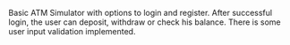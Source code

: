 Basic ATM Simulator with options to login and register. After successful login, the user can deposit, withdraw or check his balance. There is some user input validation implemented.
